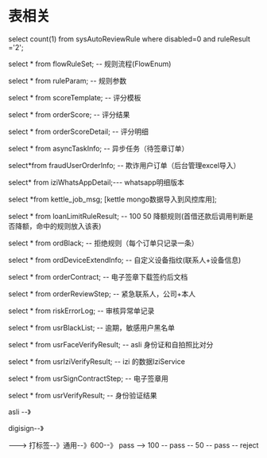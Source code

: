 表相关
====

select count(1) from sysAutoReviewRule where disabled=0 and ruleResult ='2';


select * from flowRuleSet; -- 规则流程(FlowEnum)

select * from ruleParam; -- 规则参数



select * from scoreTemplate; -- 评分模板

select * from orderScore; -- 评分结果

select * from orderScoreDetail; -- 评分明细

select * from asyncTaskInfo; -- 异步任务（待签章订单）

select*from fraudUserOrderInfo;  -- 欺诈用户订单（后台管理excel导入）

select* from iziWhatsAppDetail;--- whatsapp明细版本

select *from kettle_job_msg; [kettle mongo数据导入到风控库用];

select * from loanLimitRuleResult; -- 100 50 降额规则(首借还款后调用判断是否降额，命中的规则放入该表)

select * from ordBlack; -- 拒绝规则（每个订单只记录一条）

select * from ordDeviceExtendInfo;  -- 自定义设备指纹(联系人+设备信息)

select * from orderContract; -- 电子签章下载签约后文档

select * from orderReviewStep; -- 紧急联系人，公司+本人


select * from riskErrorLog;  -- 审核异常单记录

select * from usrBlackList; -- 逾期，敏感用户黑名单

select * from usrFaceVerifyResult; -- asli 身份证和自拍照比对分

select * from usrIziVerifyResult;  -- izi 的数据IziService

select * from usrSignContractStep; -- 电子签章用

select * from usrVerifyResult; -- 身份验证结果










asli --》

digisign--》









---> 打标签--》通用--》600--》 pass
                    --> 100 -- pass
                       --  50 -- pass
                            -- reject



